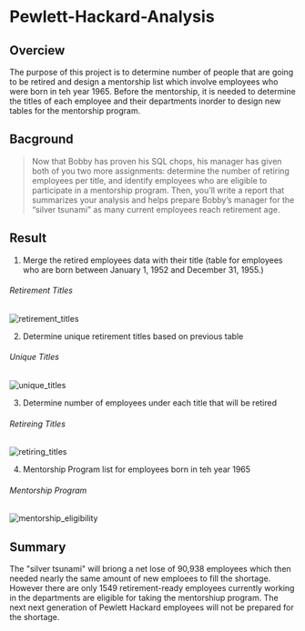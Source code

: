 # Pewlett-Hackard-Analysis
## Overciew
The purpose of this project is to determine number of people that are going to be retired and design a mentorship list which involve employees who were born in teh year 1965. Before the mentorship, it is needed to determine the titles of each employee and their departments inorder to design new tables for the mentorship program.

## Bacground
>Now that Bobby has proven his SQL chops, his manager has given both of you two more assignments: determine the number of retiring employees per title, and identify employees who are eligible to participate in a mentorship program. Then, you’ll write a report that summarizes your analysis and helps prepare Bobby’s manager for the “silver tsunami” as many current employees reach retirement age.

## Result
1. Merge the retired employees data with their title (table for employees who are born between January 1, 1952 and December 31, 1955.)
  ###### Retirement Titles
  ![retirement_titles](https://github.com/WilliamBHW/Pewlett_Hackard_Analysis/blob/main/Resources/retirement%20titles.png)

2. Determine unique retirement titles based on previous table
  ###### Unique Titles
  ![unique_titles](https://github.com/WilliamBHW/Pewlett_Hackard_Analysis/blob/main/Resources/unique%20titles.png)

3. Determine number of employees under each title that will be retired
  ###### Retireing Titles
  ![retiring_titles](https://github.com/WilliamBHW/Pewlett_Hackard_Analysis/blob/main/Resources/retireing%20titles.png)

4. Mentorship Program list for employees born in teh year 1965
  ###### Mentorship Program
  ![mentorship_eligibility](https://github.com/WilliamBHW/Pewlett_Hackard_Analysis/blob/main/Resources/Mentorship.png)

## Summary
The "silver tsunami" will briong a net lose of 90,938 employees which then needed nearly the same amount of new emploees to fill the shortage.
However there are only 1549 retirement-ready employees currently working in the departments are eligible for taking the mentorshiup program. The next next generation of Pewlett Hackard employees will not be prepared for the shortage.

